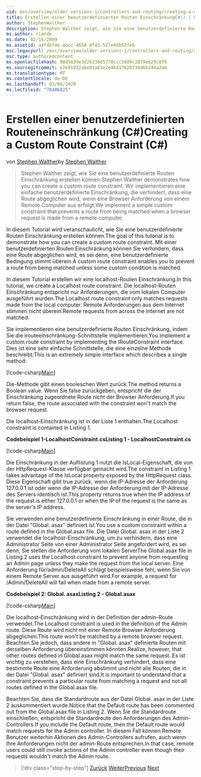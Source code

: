 ```yaml
---
uid: mvc/overview/older-versions-1/controllers-and-routing/creating-a-custom-route-constraint-cs
title: Erstellen einer benutzerdefinierten Routen EinschränkungC#() | Microsoft-Dokumentation
author: StephenWalther
description: Stephen Walther zeigt, wie Sie eine benutzerdefinierte Routen Einschränkung erstellen können. Wir implementieren eine einfache benutzerdefinierte Einschränkung, die verhindert, dass eine Route abgeglichen wird...
ms.author: riande
ms.date: 02/16/2009
ms.assetid: a4f4bf4e-abcc-4650-8f43-527e48b52fe6
msc.legacyurl: /mvc/overview/older-versions-1/controllers-and-routing/creating-a-custom-route-constraint-cs
msc.type: authoredcontent
ms.openlocfilehash: 98d5839e3d2623665770ccc5689c28f9eb29c8f6
ms.sourcegitcommit: e7e91932a6e91a63e2e46417626f39d6b244a3ab
ms.translationtype: MT
ms.contentlocale: de-DE
ms.lasthandoff: 03/06/2020
ms.locfileid: "78486825"
---
```

# <a name="creating-a-custom-route-constraint-c"></a><span data-ttu-id="d2afa-104">Erstellen einer benutzerdefinierten Routeneinschränkung (C#)</span><span class="sxs-lookup"><span data-stu-id="d2afa-104">Creating a Custom Route Constraint (C#)</span></span>

<span data-ttu-id="d2afa-105">von [Stephen Walther](https://github.com/StephenWalther)</span><span class="sxs-lookup"><span data-stu-id="d2afa-105">by [Stephen Walther](https://github.com/StephenWalther)</span></span>

> <span data-ttu-id="d2afa-106">Stephen Walther zeigt, wie Sie eine benutzerdefinierte Routen Einschränkung erstellen können.</span><span class="sxs-lookup"><span data-stu-id="d2afa-106">Stephen Walther demonstrates how you can create a custom route constraint.</span></span> <span data-ttu-id="d2afa-107">Wir implementieren eine einfache benutzerdefinierte Einschränkung, die verhindert, dass eine Route abgeglichen wird, wenn eine Browser Anforderung von einem Remote Computer aus erfolgt.</span><span class="sxs-lookup"><span data-stu-id="d2afa-107">We implement a simple custom constraint that prevents a route from being matched when a browser request is made from a remote computer.</span></span>

<span data-ttu-id="d2afa-108">In diesem Tutorial wird veranschaulicht, wie Sie eine benutzerdefinierte Routen Einschränkung erstellen können.</span><span class="sxs-lookup"><span data-stu-id="d2afa-108">The goal of this tutorial is to demonstrate how you can create a custom route constraint.</span></span> <span data-ttu-id="d2afa-109">Mit einer benutzerdefinierten Routen Einschränkung können Sie verhindern, dass eine Route abgeglichen wird, es sei denn, eine benutzerdefinierte Bedingung stimmt überein.</span><span class="sxs-lookup"><span data-stu-id="d2afa-109">A custom route constraint enables you to prevent a route from being matched unless some custom condition is matched.</span></span>

<span data-ttu-id="d2afa-110">In diesem Tutorial erstellen wir eine localhost-Routen Einschränkung.</span><span class="sxs-lookup"><span data-stu-id="d2afa-110">In this tutorial, we create a Localhost route constraint.</span></span> <span data-ttu-id="d2afa-111">Die localhost-Routen Einschränkung entspricht nur Anforderungen, die vom lokalen Computer ausgeführt wurden.</span><span class="sxs-lookup"><span data-stu-id="d2afa-111">The Localhost route constraint only matches requests made from the local computer.</span></span> <span data-ttu-id="d2afa-112">Remote Anforderungen aus dem Internet stimmen nicht überein.</span><span class="sxs-lookup"><span data-stu-id="d2afa-112">Remote requests from across the Internet are not matched.</span></span>

<span data-ttu-id="d2afa-113">Sie implementieren eine benutzerdefinierte Routen Einschränkung, indem Sie die irouteeinschränkung-Schnittstelle implementieren.</span><span class="sxs-lookup"><span data-stu-id="d2afa-113">You implement a custom route constraint by implementing the IRouteConstraint interface.</span></span> <span data-ttu-id="d2afa-114">Dies ist eine sehr einfache Schnittstelle, die eine einzelne Methode beschreibt:</span><span class="sxs-lookup"><span data-stu-id="d2afa-114">This is an extremely simple interface which describes a single method:</span></span>

[!code-csharp[Main](creating-a-custom-route-constraint-cs/samples/sample1.cs)]

<span data-ttu-id="d2afa-115">Die-Methode gibt einen booleschen Wert zurück.</span><span class="sxs-lookup"><span data-stu-id="d2afa-115">The method returns a Boolean value.</span></span> <span data-ttu-id="d2afa-116">Wenn Sie false zurückgeben, entspricht die der Einschränkung zugeordnete Route nicht der Browser Anforderung.</span><span class="sxs-lookup"><span data-stu-id="d2afa-116">If you return false, the route associated with the constraint won't match the browser request.</span></span>

<span data-ttu-id="d2afa-117">Die localhost-Einschränkung ist in der Liste 1 enthalten.</span><span class="sxs-lookup"><span data-stu-id="d2afa-117">The Localhost constraint is contained in Listing 1.</span></span>

<span data-ttu-id="d2afa-118">**Codebeispiel 1-LocalhostConstraint.cs**</span><span class="sxs-lookup"><span data-stu-id="d2afa-118">**Listing 1 - LocalhostConstraint.cs**</span></span>

[!code-csharp[Main](creating-a-custom-route-constraint-cs/samples/sample2.cs)]

<span data-ttu-id="d2afa-119">Die Einschränkung in der Auflistung 1 nutzt die IsLocal-Eigenschaft, die von der HttpRequest-Klasse verfügbar gemacht wird.</span><span class="sxs-lookup"><span data-stu-id="d2afa-119">The constraint in Listing 1 takes advantage of the IsLocal property exposed by the HttpRequest class.</span></span> <span data-ttu-id="d2afa-120">Diese Eigenschaft gibt true zurück, wenn die IP-Adresse der Anforderung 127.0.0.1 ist oder wenn die IP-Adresse der Anforderung mit der IP-Adresse des Servers identisch ist.</span><span class="sxs-lookup"><span data-stu-id="d2afa-120">This property returns true when the IP address of the request is either 127.0.0.1 or when the IP of the request is the same as the server's IP address.</span></span>

<span data-ttu-id="d2afa-121">Sie verwenden eine benutzerdefinierte Einschränkung in einer Route, die in der Datei "Global. asax" definiert ist.</span><span class="sxs-lookup"><span data-stu-id="d2afa-121">You use a custom constraint within a route defined in the Global.asax file.</span></span> <span data-ttu-id="d2afa-122">Die Datei Global. asax in der Liste 2 verwendet die localhost-Einschränkung, um zu verhindern, dass eine Administrator Seite von einer Administrator Seite angefordert wird, es sei denn, Sie stellen die Anforderung vom lokalen Server</span><span class="sxs-lookup"><span data-stu-id="d2afa-122">The Global.asax file in Listing 2 uses the Localhost constraint to prevent anyone from requesting an Admin page unless they make the request from the local server.</span></span> <span data-ttu-id="d2afa-123">Eine Anforderung für/admin/DeleteAll schlägt beispielsweise fehl, wenn Sie von einem Remote Server aus ausgeführt wird.</span><span class="sxs-lookup"><span data-stu-id="d2afa-123">For example, a request for /Admin/DeleteAll will fail when made from a remote server.</span></span>

<span data-ttu-id="d2afa-124">**Codebeispiel 2: Global. asax**</span><span class="sxs-lookup"><span data-stu-id="d2afa-124">**Listing 2 - Global.asax**</span></span>

[!code-csharp[Main](creating-a-custom-route-constraint-cs/samples/sample3.cs)]

<span data-ttu-id="d2afa-125">Die localhost-Einschränkung wird in der Definition der admin-Route verwendet.</span><span class="sxs-lookup"><span data-stu-id="d2afa-125">The Localhost constraint is used in the definition of the Admin route.</span></span> <span data-ttu-id="d2afa-126">Diese Route wird nicht mit einer Remote Browser Anforderung abgeglichen.</span><span class="sxs-lookup"><span data-stu-id="d2afa-126">This route won't be matched by a remote browser request.</span></span> <span data-ttu-id="d2afa-127">Beachten Sie jedoch, dass andere in "Global. asax" definierte Routen mit derselben Anforderung übereinstimmen könnten.</span><span class="sxs-lookup"><span data-stu-id="d2afa-127">Realize, however, that other routes defined in Global.asax might match the same request.</span></span> <span data-ttu-id="d2afa-128">Es ist wichtig zu verstehen, dass eine Einschränkung verhindert, dass eine bestimmte Route eine Anforderung abstimmt und nicht alle Routen, die in der Datei "Global. asax" definiert sind.</span><span class="sxs-lookup"><span data-stu-id="d2afa-128">It is important to understand that a constraint prevents a particular route from matching a request and not all routes defined in the Global.asax file.</span></span>

<span data-ttu-id="d2afa-129">Beachten Sie, dass die Standardroute aus der Datei Global. asax in der Liste 2 auskommentiert wurde.</span><span class="sxs-lookup"><span data-stu-id="d2afa-129">Notice that the Default route has been commented out from the Global.asax file in Listing 2.</span></span> <span data-ttu-id="d2afa-130">Wenn Sie die Standardroute einschließen, entspricht die Standardroute den Anforderungen des Admin-Controllers.</span><span class="sxs-lookup"><span data-stu-id="d2afa-130">If you include the Default route, then the Default route would match requests for the Admin controller.</span></span> <span data-ttu-id="d2afa-131">In diesem Fall können Remote Benutzer weiterhin Aktionen des Admin-Controllers aufrufen, auch wenn Ihre Anforderungen nicht der admin-Route entsprechen.</span><span class="sxs-lookup"><span data-stu-id="d2afa-131">In that case, remote users could still invoke actions of the Admin controller even though their requests wouldn't match the Admin route.</span></span>

> [!div class="step-by-step"]
> <span data-ttu-id="d2afa-132">[Zurück](creating-a-route-constraint-cs.md)
> [Weiter](asp-net-mvc-controller-overview-vb.md)</span><span class="sxs-lookup"><span data-stu-id="d2afa-132">[Previous](creating-a-route-constraint-cs.md)
[Next](asp-net-mvc-controller-overview-vb.md)</span></span>
